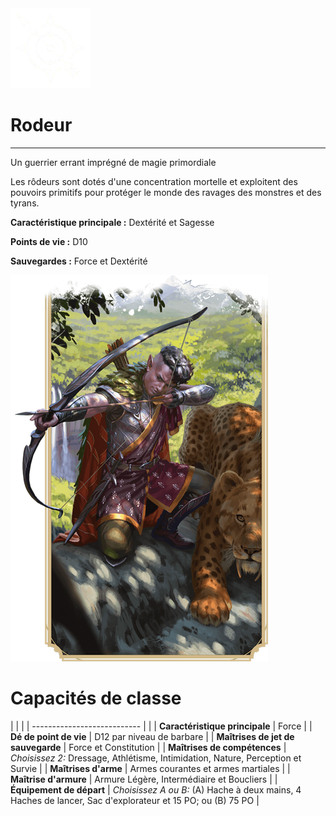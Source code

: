 <div class="icon-container">
  <img src="_media/classes/rodeur.png" alt="Rôdeur" class="icon-title" data-no-zoom />

# Rodeur <!-- {docsify-ignore} -->

</div>

---

<div class="bloc-pres">
<div class="bloc-texte">
  <div class="pres">
    <p>Un guerrier errant imprégné de magie primordiale</p>
  </div>
  <div class="texte">
    <p>Les rôdeurs sont dotés d'une concentration mortelle et exploitent des pouvoirs primitifs pour protéger le monde des ravages des monstres et des tyrans.</p>
    <div class="summary">
      <p><strong>Caractéristique principale :</strong> Dextérité et Sagesse</p>
      <p><strong>Points de vie :</strong> D10</p>
      <p><strong>Sauvegardes :</strong> Force et Dextérité</p>
    </div>
  </div>
  </div>
  <img src="_media/classes/pres-rodeur.png" alt="Rôdeur" class="img-pres" data-no-zoom />
</div>

# Capacités de classe
| | |
| --------------------------- | |
| **Caractéristique principale** | Force |
| **Dé de point de vie** | D12 par niveau de barbare |
| **Maîtrises de jet de sauvegarde** | Force et Constitution |
| **Maîtrises de compétences** | *Choisissez 2:* Dressage, Athlétisme, Intimidation, Nature, Perception et Survie |
| **Maîtrises d'arme** | Armes courantes et armes martiales |
| **Maîtrise d'armure** | Armure Légère, Intermédiaire et Boucliers |
| **Équipement de départ** | *Choisissez A ou B:* (A) Hache à deux mains, 4 Haches de lancer, Sac d'explorateur et 15 PO; ou (B) 75 PO |